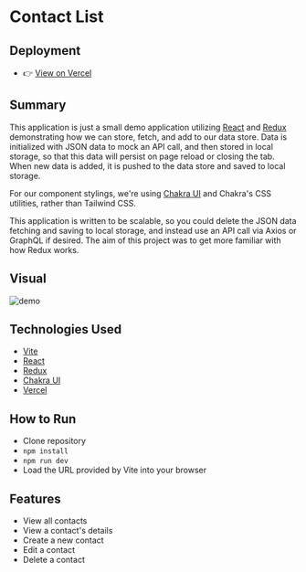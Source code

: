 # Contact List

## Deployment

- 👉 [View on Vercel](https://contact-list-teal.vercel.app/)

## Summary

This application is just a small demo application utilizing [React](https://reactjs.org/) and [Redux](https://redux.js.org/) demonstrating how we can store, fetch, and add to our data store. Data is initialized with JSON data to mock an API call, and then stored in local storage, so that this data will persist on page reload or closing the tab. When new data is added, it is pushed to the data store and saved to local storage.

For our component stylings, we're using [Chakra UI](https://chakra-ui.com/) and Chakra's CSS utilities, rather than Tailwind CSS.

This application is written to be scalable, so you could delete the JSON data fetching and saving to local storage, and instead use an API call via Axios or GraphQL if desired. The aim of this project was to get more familiar with how Redux works.

## Visual
![demo](https://github.com/twknab/contact-list/assets/20636750/fd6391f0-b48c-46d1-b949-21836c62af0b)

## Technologies Used

- [Vite](https://vitejs.dev/)
- [React](https://reactjs.org/)
- [Redux](https://redux.js.org/)
- [Chakra UI](https://chakra-ui.com/)
- [Vercel](https://vercel.com/)

## How to Run

- Clone repository
- `npm install`
- `npm run dev`
- Load the URL provided by Vite into your browser

## Features

- View all contacts
- View a contact's details
- Create a new contact
- Edit a contact
- Delete a contact
